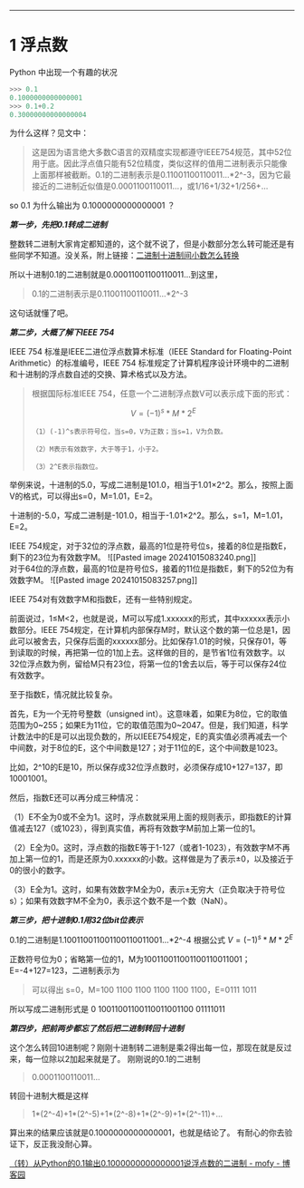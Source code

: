---

# 1 浮点数

Python 中出现一个有趣的状况

```python
>>> 0.1
0.1000000000000001
>>> 0.1+0.2
0.30000000000000004
```

为什么这样？见文中：

> 这是因为语言绝大多数C语言的双精度实现都遵守IEEE754规范，其中52位用于底。因此浮点值只能有52位精度，类似这样的值用二进制表示只能像上面那样被截断。0.1的二进制表示是0.11001100110011…\*2^-3，因为它最接近的二进制近似值是0.0001100110011…，或1/16+1/32+1/256+…

so 0.1 为什么输出为 0.1000000000000001 ？

***第一步，先把0.1转成二进制***

整数转二进制大家肯定都知道的，这个就不说了，但是小数部分怎么转可能还是有些同学不知道。没关系，附上链接：[二进制十进制间小数怎么转换](http://jingyan.baidu.com/article/425e69e6e93ca9be15fc1626.html)

所以十进制0.1的二进制就是0.00011001100110011…到这里，

> 0.1的二进制表示是0.11001100110011…*2^-3

这句话就懂了吧。

***第二步，大概了解下IEEE 754***

IEEE 754 标准是IEEE二进位浮点数算术标准（IEEE Standard for Floating-Point Arithmetic）的标准编号，IEEE 754 标准规定了计算机程序设计环境中的二进制和十进制的浮点数自述的交换、算术格式以及方法。

> 根据国际标准IEEE 754，任意一个二进制浮点数V可以表示成下面的形式：
>
> $$
> V=(-1)^s*M*2^E
> $$
>
> ```
> （1）(-1)^s表示符号位，当s=0，V为正数；当s=1，V为负数。
>
> （2）M表示有效数字，大于等于1，小于2。
>
> （3）2^E表示指数位。
> ```

举例来说，十进制的5.0，写成二进制是101.0，相当于1.01×2^2。那么，按照上面V的格式，可以得出s=0，M=1.01，E=2。

十进制的-5.0，写成二进制是-101.0，相当于-1.01×2^2。那么，s=1，M=1.01，E=2。

IEEE 754规定，对于32位的浮点数，最高的1位是符号位s，接着的8位是指数E，剩下的23位为有效数字M。 
![[Pasted image 20241015083240.png]]  
对于64位的浮点数，最高的1位是符号位S，接着的11位是指数E，剩下的52位为有效数字M。 
![[Pasted image 20241015083257.png]]

IEEE 754对有效数字M和指数E，还有一些特别规定。

前面说过，1≤M<2，也就是说，M可以写成1.xxxxxx的形式，其中xxxxxx表示小数部分。IEEE 
754规定，在计算机内部保存M时，默认这个数的第一位总是1，因此可以被舍去，只保存后面的xxxxxx部分。比如保存1.01的时候，只保存01，等到读取的时候，再把第一位的1加上去。这样做的目的，是节省1位有效数字。以32位浮点数为例，留给M只有23位，将第一位的1舍去以后，等于可以保存24位有效数字。

至于指数E，情况就比较复杂。

首先，E为一个无符号整数（unsigned   int）。这意味着，如果E为8位，它的取值范围为0\~255；如果E为11位，它的取值范围为0\~2047。但是，我们知道，科学计数法中的E是可以出现负数的，所以IEEE754规定，E的真实值必须再减去一个中间数，对于8位的E，这个中间数是127；对于11位的E，这个中间数是1023。

比如，2^10的E是10，所以保存成32位浮点数时，必须保存成10+127=137，即10001001。

然后，指数E还可以再分成三种情况：

（1）E不全为0或不全为1。这时，浮点数就采用上面的规则表示，即指数E的计算值减去127（或1023），得到真实值，再将有效数字M前加上第一位的1。

（2）E全为0。这时，浮点数的指数E等于1-127（或者1-1023），有效数字M不再加上第一位的1，而是还原为0.xxxxxx的小数。这样做是为了表示±0，以及接近于0的很小的数字。

（3）E全为1。这时，如果有效数字M全为0，表示±无穷大（正负取决于符号位s）；如果有效数字M不全为0，表示这个数不是一个数（NaN）。

***第三步，把十进制0.1用32位bit位表示***

0.1的二进制是1.100110011001100110011001…*2^-4 
根据公式 $V=(-1)^s*M*2^E$  

正数符号位为0；省略第一位的1，M为100110011001100110011001；E=-4+127=123，二进制表示为

> 可以得出 s=0，M=100 1100 1100 1100 1100 1100，E=0111 1011

所以写成二进制形式是 
0 10011001100110011001100 01111011

***第四步，把前两步都忘了然后把二进制转回十进制***

这个怎么转回10进制呢？刚刚十进制转二进制是乘2得出每一位，那现在就是反过来，每一位除以2加起来就是了。 
刚刚说的0.1的二进制

> 0.0001100110011…

转回十进制大概是这样

> 1\*\(2\^-4\)+1\*\(2\^-5\)+1\*\(2\^-8\)+1\*\(2\^-9\)+1\*\(2\^-11\)+…

算出来的结果应该就是0.1000000000000001，也就是结论了。 
有耐心的你去验证下，反正我没耐心算。

[（转）从Python的0.1输出0.1000000000000001说浮点数的二进制 - mofy - 博客园](https://www.cnblogs.com/z-books/p/6909962.html)
